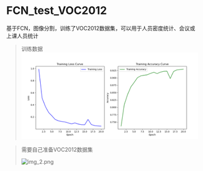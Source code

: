 # FCN_test_VOC2012
基于FCN，图像分割，训练了VOC2012数据集，可以用于人员密度统计、会议或上课人员统计


> 训练数据
![img.png](img.png)


> 需要自己准备VOC2012数据集
> 
> ![img_2.png](img_2.png)